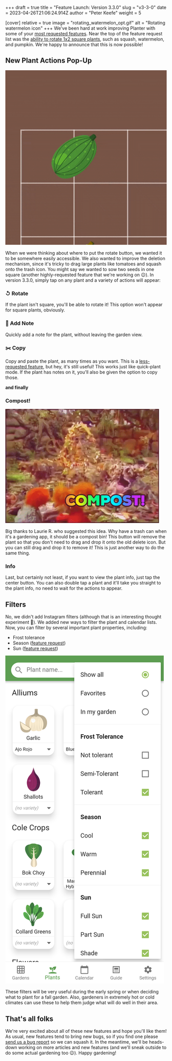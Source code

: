+++
draft = true
title = "Feature Launch: Version 3.3.0"
slug = "v3-3-0"
date = 2023-04-26T21:06:24.914Z
author = "Peter Keefe"
weight = 5

[cover]
relative = true
image = "rotating_watermelon_opt.gif"
alt = "Rotating watermelon icon"
+++
We've been hard at work improving Planter with some of your [most requested features](https://planter.garden/requests). Near the top of the feature request list was the [ability to rotate 1x2 square plants](https://planter.garden/requests/id5kRLEZHtJoWiIYMeYM), such as squash, watermelon, and pumpkin. We're happy to announce that this is now possible!

## New Plant Actions Pop-Up

![Screenshot showing the new user interface.](rotate_watermelon_screenshot.gif "Rotating a 1x2 watermelon using the new actions that appear upon tapping on a plant.")

When we were thinking about where to put the rotate button, we wanted it to be somewhere easily accessible. We also wanted to improve the deletion mechanism, since it's tricky to drag large plants like tomatoes and squash onto the trash icon. You might say we wanted to sow two seeds in one square (another highly-requested feature that we're working on 😉). In version 3.3.0, simply tap on any plant and a variety of actions will appear:

### ↺ Rotate 

If the plant isn't square, you'll be able to rotate it! This option won't appear for square plants, obviously. 

### 📝 Add Note

Quickly add a note for the plant, without leaving the garden view.

### ✂️ Copy

Copy and paste the plant, as many times as you want. This is a [less-requested feature](https://planter.garden/requests/87w6TAixgMjAHy8cQQjp), but hey, it's still useful! This works just like quick-plant mode. If the plant has notes on it, you'll also be given the option to copy those.

**and finally**

### **Compost!**

![Compost puppet.](compost.gif)

Big thanks to Laurie R. who suggested this idea. Why have a trash can when it's a gardening app, it should be a compost bin! This button will remove the plant so that you don't need to drag and drop it onto the old delete icon. But you can still drag and drop it to remove it! This is just another way to do the same thing. 

### Info

Last, but certainly not least, if you want to view the plant info, just tap the center button. You can also double tap a plant and it'll take you straight to the plant info, no need to wait for the actions to appear.

## Filters

No, we didn't add Instagram filters (although that is an interesting thought experiment 🤔). We added new ways to filter the plant and calendar lists. Now, you can filter by several important plant properties, including:

* Frost tolerance
* Season ([feature request](https://planter.garden/requests/l9kiWrDNu1TnewOHEpat))
* Sun ([feature request](https://planter.garden/requests/snqWbvXuzWlDmi1PaFYO))

![Screenshot showing the new filters in the app.](screenshot_20230426-164413.png "All the new filters in the app!")

These filters will be very useful during the early spring or when deciding what to plant for a fall garden. Also, gardeners in extremely hot or cold climates can use these to help them judge what will do well in their area.

## That's all folks

We're very excited about all of these new features and hope you'll like them! As usual, new features tend to bring new bugs, so if you find one please [send us a bug report](https://info.planter.garden/connect/contact-us/) so we can squash it. In the meantime, we'll be heads-down working on more articles and new features (and we'll sneak outside to do some actual gardening too 😉). Happy gardening!